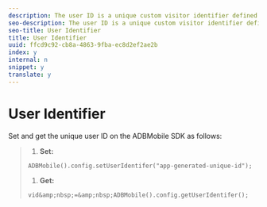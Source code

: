 ```yaml
---
description: The user ID is a unique custom visitor identifier defined by the application for a user.
seo-description: The user ID is a unique custom visitor identifier defined by the application for a user.
seo-title: User Identifier
title: User Identifier
uuid: ffcd9c92-cb8a-4863-9fba-ec8d2ef2ae2b
index: y
internal: n
snippet: y
translate: y
---
```


# User Identifier

Set and get the unique user ID on the ADBMobile SDK as follows:

>1. **Set:**
>
>   ```
>   ADBMobile().config.setUserIdentifer("app-generated-unique-id");
>   ```
>
>1. **Get:**
>
>   ```
>   vid&amp;nbsp;=&amp;nbsp;ADBMobile().config.getUserIdentifer();
>   ```
>

